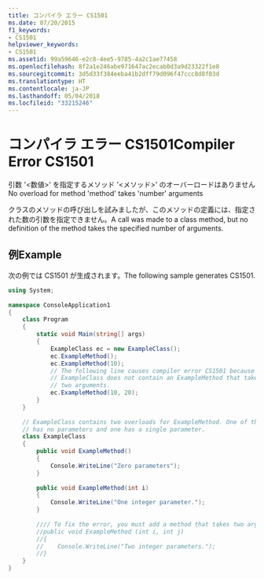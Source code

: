 ```yaml
---
title: コンパイラ エラー CS1501
ms.date: 07/20/2015
f1_keywords:
- CS1501
helpviewer_keywords:
- CS1501
ms.assetid: 99a59646-e2c8-4ee5-9785-4a2c1ae77458
ms.openlocfilehash: 8f2a1e246abe971647ac2ecab0d3a9d23322f1e8
ms.sourcegitcommit: 3d5d33f384eeba41b2dff79d096f47ccc8d8f03d
ms.translationtype: HT
ms.contentlocale: ja-JP
ms.lasthandoff: 05/04/2018
ms.locfileid: "33215246"
---
```

# <a name="compiler-error-cs1501"></a><span data-ttu-id="be417-102">コンパイラ エラー CS1501</span><span class="sxs-lookup"><span data-stu-id="be417-102">Compiler Error CS1501</span></span>
<span data-ttu-id="be417-103">引数 '<数値>' を指定するメソッド '<メソッド>' のオーバーロードはありません</span><span class="sxs-lookup"><span data-stu-id="be417-103">No overload for method 'method' takes 'number' arguments</span></span>  
  
 <span data-ttu-id="be417-104">クラスのメソッドの呼び出しを試みましたが、このメソッドの定義には、指定された数の引数を指定できません。</span><span class="sxs-lookup"><span data-stu-id="be417-104">A call was made to a class method, but no definition of the method takes the specified number of arguments.</span></span>  
  
## <a name="example"></a><span data-ttu-id="be417-105">例</span><span class="sxs-lookup"><span data-stu-id="be417-105">Example</span></span>  
 <span data-ttu-id="be417-106">次の例では CS1501 が生成されます。</span><span class="sxs-lookup"><span data-stu-id="be417-106">The following sample generates CS1501.</span></span>  
  
```csharp  
using System;  
  
namespace ConsoleApplication1  
{  
    class Program  
    {  
        static void Main(string[] args)  
        {  
            ExampleClass ec = new ExampleClass();  
            ec.ExampleMethod();  
            ec.ExampleMethod(10);  
            // The following line causes compiler error CS1501 because   
            // ExampleClass does not contain an ExampleMethod that takes  
            // two arguments.  
            ec.ExampleMethod(10, 20);  
        }  
    }  
  
    // ExampleClass contains two overloads for ExampleMethod. One of them   
    // has no parameters and one has a single parameter.  
    class ExampleClass  
    {  
        public void ExampleMethod()  
        {  
            Console.WriteLine("Zero parameters");  
        }  
  
        public void ExampleMethod(int i)  
        {  
            Console.WriteLine("One integer parameter.");  
        }  
  
        //// To fix the error, you must add a method that takes two arguments.  
        //public void ExampleMethod (int i, int j)  
        //{  
        //    Console.WriteLine("Two integer parameters.");  
        //}  
    }  
}  
```
